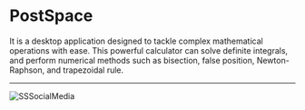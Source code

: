 # PostSpace
It is a desktop application designed to tackle complex mathematical operations with ease. This powerful calculator can solve definite integrals, and perform numerical methods such as bisection, false position, Newton-Raphson, and trapezoidal rule.

---

![SSSocialMedia](https://github.com/user-attachments/assets/f3a69e75-f833-4c13-8ad0-67bb098adb10)
